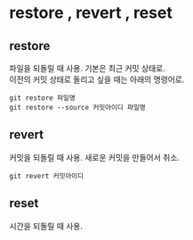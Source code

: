 # restore , revert , reset

## restore
파일을 되돌릴 때 사용. 기본은 최근 커밋 상태로.  
이전의 커밋 상태로 돌리고 싶을 때는 아래의 명령어로.
```Shell
git restore 파일명
git restore --source 커밋아이디 파일명
```

## revert
커밋을 되돌릴 때 사용. 새로운 커밋을 만들어서 취소.

```Shell
git revert 커밋아이디
```

## reset
시간을 되돌릴 때 사용.
```Shell
```